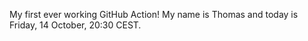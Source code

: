 My first ever working GitHub Action!
My name is Thomas and today is Friday, 14 October, 20:30 CEST. 
